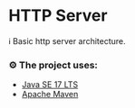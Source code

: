 # HTTP Server

ℹ️ Basic http server architecture.

### ⚙️ The project uses:

- [Java SE 17 LTS](https://www.oracle.com/java/technologies/downloads/archive/)
- [Apache Maven](https://maven.apache.org/)